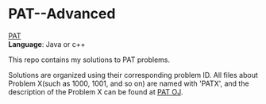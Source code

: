 # PAT--Advanced
[PAT](https://www.patest.cn/)  
**Language**: Java or c++  

This repo contains my solutions to PAT problems.  

Solutions are organized using their corresponding problem ID. All files about Problem X(such as 1000, 1001, and so on) are named with 'PATX', and the description of the Problem X can be found at [PAT OJ](https://pintia.cn/problem-sets/994805342720868352/problems).
